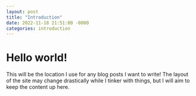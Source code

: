 ```yaml
---
layout: post
title: "Introduction"
date: 2022-11-18 21:51:00 -0000
categories: introduction
---
```


# Hello world!
This will be the location I use for any blog posts I want to write! The layout of the site may change drastically while I tinker with things, but I will aim to keep the content up here.